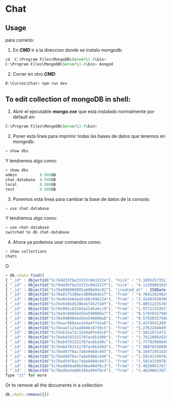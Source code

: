 # Chat

## Usage
para correrlo:

1. En **_CMD_** ir a la direccion donde se instalo mongodb:
  ``` js
  cd  C:\Program Files\MongoDB\Server\3.4\bin>
  C:\Program Files\MongoDB\Server\3.4\bin> mongod
  ```

2. Correr en otro **_CMD_**:
  ``` js
  D:\Cursos\Chat> npm run dev
  ```

## To edit collection of mongoDB in shell:

1. Abrir el ejecutable **_mongo.exe_** que esta instalado normalmente por default en:
  ``` js
  C:\Program Files\MongoDB\Server\3.4\bin>
  ```
 
2. Poner esta linea para imprimir todas las bases de datos que tenemos en mongodb:
  ``` js
  > show dbs
  ```
  Y tendremos algo como:
  ``` js
  > show dbs
  admin          0.000GB
  chat-database  0.000GB
  local          0.000GB
  test           0.000GB
  ```

3. Ponemos esta linea para cambiar la base de datos de la consola:
  ``` js
  > use chat-database
  ```
  Y tendremos algo como:
  ``` js
  > use chat-database
  switched to db chat-database
  ```

4. Ahora ya podemos usar comandos como:
  ``` js
  > show collections
  chats
  ```

  O

  ``` js
  > db.chats.find()
  { "_id" : ObjectId("5c76dd33fbe33325c043222e"), "nick" : "3.189525735177682", "msg" : "Hola!", "created_at" : ISODate("2019-02-27T18:55:47.493Z"), "__v" : 0 }
  { "_id" : ObjectId("5c76dd3bfbe33325c043222f"), "nick" : "4.132990616399267", "msg" : "bien o que?", "created_at" : ISODate("2019-02-27T18:55:55.775Z"), "__v" : 0 }
  { "_id" : ObjectId("5c76e000986885a608d44c82"), "created_at" : ISODate("2019-02-27T19:07:44.303Z"), "__v" : 0 }
  { "_id" : ObjectId("5c76e017538becd890a6eb1f"), "from" : "4.784120196296977", "message" : "aa", "created_at" : ISODate("2019-02-27T19:08:07.217Z"), "__v" : 0 }
  { "_id" : ObjectId("5c76e8e3bbdad2c60c89b224"), "from" : "2.414039303064162", "message" : "a", "created_at" : ISODate("2019-02-27T19:45:39.918Z"), "__v" : 0 }
  { "_id" : ObjectId("5c76e926bd529bebf452fa0f"), "from" : "5.005122557657261", "message" : "aa", "created_at" : ISODate("2019-02-27T19:46:46.625Z"), "__v" : 0 }
  { "_id" : ObjectId("5c76e965c6318da2146a6cc9"), "from" : "1.9721235267254094", "message" : "a", "created_at" : ISODate("2019-02-27T19:47:49.694Z"), "__v" : 0 }
  { "_id" : ObjectId("5c76e9c608da45be540060a7"), "from" : "8.579201579485542", "message" : "aa", "created_at" : ISODate("2019-02-27T19:49:26.164Z"), "__v" : 0 }
  { "_id" : ObjectId("5c76e9d008da45be540060a8"), "from" : "8.579201579485542", "message" : "a", "created_at" : ISODate("2019-02-27T19:49:36.595Z"), "__v" : 0 }
  { "_id" : ObjectId("5c76eac980aace54a4f7e2a6"), "from" : "3.437954136971028", "message" : "a", "created_at" : ISODate("2019-02-27T19:53:45.494Z"), "__v" : 0 }
  { "_id" : ObjectId("5c76eae7123ad494bc0739c5"), "from" : "5.276228484978313", "message" : "e", "created_at" : ISODate("2019-02-27T19:54:15.905Z"), "__v" : 0 }
  { "_id" : ObjectId("5c76eb15a72c1b20a9fe45c0"), "from" : "7.5011672472366335", "message" : "ex", "created_at" : ISODate("2019-02-27T19:55:01.306Z"), "__v" : 0 }
  { "_id" : ObjectId("5c76eb418315178fac6b1d0b"), "from" : "3.7612889262875875", "message" : "a", "created_at" : ISODate("2019-02-27T19:55:45.568Z"), "__v" : 0 }
  { "_id" : ObjectId("5c76eb478315178fac6b1d0c"), "from" : "1.777939698409426", "message" : "e", "created_at" : ISODate("2019-02-27T19:55:51.908Z"), "__v" : 0 }
  { "_id" : ObjectId("5c76eb4f8315178fac6b1d0d"), "from" : "7.988782508901654", "message" : "a", "created_at" : ISODate("2019-02-27T19:55:59.562Z"), "__v" : 0 }
  { "_id" : ObjectId("5c76ed47f8ac7a6e9468c445"), "from" : "8.184729514289403", "message" : "Hola", "created_at" : ISODate("2019-02-27T20:04:23.555Z"), "__v" : 0 }
  { "_id" : ObjectId("5c76ed4df8ac7a6e9468c446"), "from" : "1.581431997828307", "message" : "si?", "created_at" : ISODate("2019-02-27T20:04:29.560Z"), "__v" : 0 }
  { "_id" : ObjectId("5c76ed54f8ac7a6e9468c447"), "from" : "1.581431997828307", "message" : "aaa", "created_at" : ISODate("2019-02-27T20:04:36.096Z"), "__v" : 0 }
  { "_id" : ObjectId("5c76ed69da80b34ba494f8c3"), "from" : "3.4829061767375924", "message" : "xD", "created_at" : ISODate("2019-02-27T20:04:57.315Z"), "__v" : 0 }
  { "_id" : ObjectId("5c76ed6eda80b34ba494f8c4"), "from" : "3.4829061767375924", "message" : "aaaas", "created_at" : ISODate("2019-02-27T20:05:02.670Z"), "__v" : 0 }
  Type "it" for more
  ```
  Or to remove all the documents in a collection:

  ``` js
  db.chats.remove({})
  ```